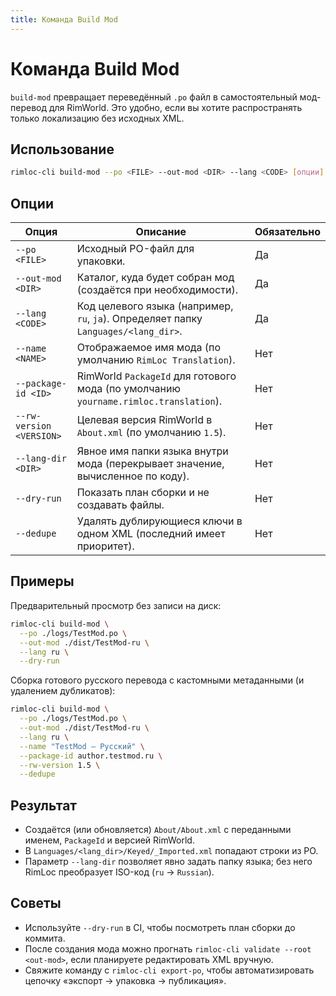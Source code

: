 ```yaml
---
title: Команда Build Mod
---
```


# Команда Build Mod

`build-mod` превращает переведённый `.po` файл в самостоятельный мод-перевод для RimWorld. Это удобно, если вы хотите распространять только локализацию без исходных XML.

## Использование

```bash
rimloc-cli build-mod --po <FILE> --out-mod <DIR> --lang <CODE> [опции]
```

## Опции

| Опция | Описание | Обязательно |
|-------|----------|-------------|
| `--po <FILE>` | Исходный PO-файл для упаковки. | Да |
| `--out-mod <DIR>` | Каталог, куда будет собран мод (создаётся при необходимости). | Да |
| `--lang <CODE>` | Код целевого языка (например, `ru`, `ja`). Определяет папку `Languages/<lang_dir>`. | Да |
| `--name <NAME>` | Отображаемое имя мода (по умолчанию `RimLoc Translation`). | Нет |
| `--package-id <ID>` | RimWorld `PackageId` для готового мода (по умолчанию `yourname.rimloc.translation`). | Нет |
| `--rw-version <VERSION>` | Целевая версия RimWorld в `About.xml` (по умолчанию `1.5`). | Нет |
| `--lang-dir <DIR>` | Явное имя папки языка внутри мода (перекрывает значение, вычисленное по коду). | Нет |
| `--dry-run` | Показать план сборки и не создавать файлы. | Нет |
| `--dedupe` | Удалять дублирующиеся ключи в одном XML (последний имеет приоритет). | Нет |

## Примеры

Предварительный просмотр без записи на диск:

```bash
rimloc-cli build-mod \
  --po ./logs/TestMod.po \
  --out-mod ./dist/TestMod-ru \
  --lang ru \
  --dry-run
```

Сборка готового русского перевода с кастомными метаданными (и удалением дубликатов):

```bash
rimloc-cli build-mod \
  --po ./logs/TestMod.po \
  --out-mod ./dist/TestMod-ru \
  --lang ru \
  --name "TestMod — Русский" \
  --package-id author.testmod.ru \
  --rw-version 1.5 \
  --dedupe
```

## Результат

- Создаётся (или обновляется) `About/About.xml` с переданными именем, `PackageId` и версией RimWorld.
- В `Languages/<lang_dir>/Keyed/_Imported.xml` попадают строки из PO.
- Параметр `--lang-dir` позволяет явно задать папку языка; без него RimLoc преобразует ISO-код (`ru` → `Russian`).

## Советы

- Используйте `--dry-run` в CI, чтобы посмотреть план сборки до коммита.
- После создания мода можно прогнать `rimloc-cli validate --root <out-mod>`, если планируете редактировать XML вручную.
- Свяжите команду с `rimloc-cli export-po`, чтобы автоматизировать цепочку «экспорт → упаковка → публикация».
